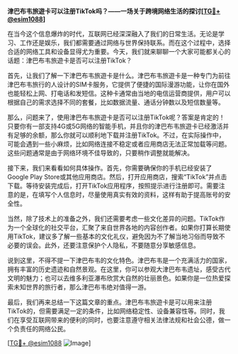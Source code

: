 **津巴布韦旅遊卡可以注册TikTok吗？——一场关于跨境网络生活的探讨[[TG💪+ @esim1088](https://t.me/s/esim1088)]**

在当今这个信息爆炸的时代，互联网已经深深融入了我们的日常生活。无论是学习、工作还是娱乐，我们都需要通过网络与世界保持联系。而在这个过程中，选择合适的网络工具和设备显得尤为重要。今天，我们就来聊聊一个大家可能都关心的话题：津巴布韦旅遊卡是否可以注册TikTok？

首先，让我们了解一下津巴布韦旅遊卡是什么。津巴布韦旅遊卡是一种专门为前往津巴布韦旅行的人设计的SIM卡服务，它提供了便捷的国际漫游功能，让你在国外也能轻松上网、打电话和发短信。这种卡通常由当地的电信运营商提供，用户可以根据自己的需求选择不同的套餐，比如数据流量、通话分钟数以及短信数量等。

那么，问题来了，使用津巴布韦旅遊卡是否可以注册TikTok呢？答案是肯定的！只要你有一部支持4G或5G网络的智能手机，并且你的津巴布韦旅遊卡已经激活并有足够的余额，那么你就可以顺利地下载并注册TikTok。不过，在实际操作中，可能会遇到一些小麻烦，比如网络连接不稳定或者应用商店无法正常加载等问题。这些问题通常是由于网络环境不佳导致的，只要稍作调整就能解决。

接下来，我们来看看如何具体操作。首先，你需要确保你的手机已经安装了Google Play Store或其他应用商店。然后，打开应用商店，搜索“TikTok”并点击下载。等待安装完成后，打开TikTok应用程序，按照提示进行注册即可。需要注意的是，在填写个人信息时，尽量使用真实有效的资料，这样有助于提高账号的安全性。

当然，除了技术上的准备之外，我们还需要考虑一些文化差异的问题。TikTok作为一个全球化的社交平台，汇聚了来自世界各地的内容创作者。如果你打算长期使用TikTok，建议多了解一些基本的文化礼仪，避免因为不了解当地习俗而导致不必要的误会。此外，还要注意保护个人隐私，不要随意分享敏感信息。

说到这里，不得不提一下津巴布韦的文化特色。津巴布韦是一个充满活力的国家，拥有丰富的历史遗迹和自然景观。在这里，你可以参观大津巴布韦遗址，感受古代文明的魅力；也可以去维多利亚瀑布欣赏大自然的壮丽景色。如果你是一位热爱探索未知世界的旅行者，那么津巴布韦绝对值得一游。

最后，我们再来总结一下这篇文章的重点。津巴布韦旅遊卡是可以用来注册TikTok的，但需要满足一定的条件，比如网络稳定性、设备兼容性等。同时，我们在享受互联网带来的便利的同时，也要注意遵守相关法律法规和社会公德，做一个负责任的网络公民。

[[TG💪+ @esim1088](https://t.me/s/esim1088) ![Image](https://i.postimg.cc/4NQfJmqS/Snipaste-2025-05-13-00-14-12.png)]